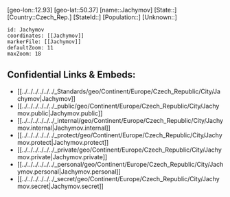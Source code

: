 ﻿---
location: [50.37,12.93]
mapzoom: [7,12] 
mapmarker: city 
type: City
tags:
- geo/City


SpocWebEntityId: 31149
isDeleted: false
confidential: public

---
[geo-lon::12.93]
[geo-lat::50.37]
[name::Jachymov]
[State::]
[Country::Czech_Rep.]
[StateId::]
[Population::]
[Unknown::]


```leaflet
id: Jachymov
coordinates: [[Jachymov]]
markerFile: [[Jachymov]]
defaultZoom: 11 
maxZoom: 18
```


## Confidential Links & Embeds: 
- [[../../../../../../_Standards/geo/Continent/Europe/Czech_Republic/City/Jachymov|Jachymov]] 
- [[../../../../../../_public/geo/Continent/Europe/Czech_Republic/City/Jachymov.public|Jachymov.public]] 
- [[../../../../../../_internal/geo/Continent/Europe/Czech_Republic/City/Jachymov.internal|Jachymov.internal]] 
- [[../../../../../../_protect/geo/Continent/Europe/Czech_Republic/City/Jachymov.protect|Jachymov.protect]] 
- [[../../../../../../_private/geo/Continent/Europe/Czech_Republic/City/Jachymov.private|Jachymov.private]] 
- [[../../../../../../_personal/geo/Continent/Europe/Czech_Republic/City/Jachymov.personal|Jachymov.personal]] 
- [[../../../../../../_secret/geo/Continent/Europe/Czech_Republic/City/Jachymov.secret|Jachymov.secret]] 
